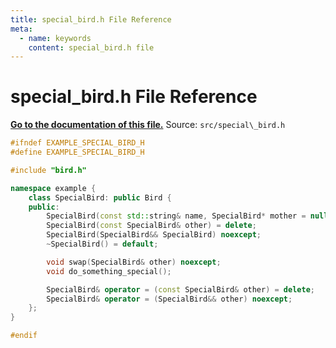 ```yaml
---
title: special_bird.h File Reference
meta:
  - name: keywords
    content: special_bird.h file
---
```


# special\_bird.h File Reference

**[Go to the documentation of this file.](special__bird_8h.md)**
Source: `src/special\_bird.h`

    
    
    
    
    
    
    
    
```cpp
#ifndef EXAMPLE_SPECIAL_BIRD_H
#define EXAMPLE_SPECIAL_BIRD_H

#include "bird.h"

namespace example {
    class SpecialBird: public Bird {
    public:
        SpecialBird(const std::string& name, SpecialBird* mother = nullptr, SpecialBird* father = nullptr);
        SpecialBird(const SpecialBird& other) = delete;
        SpecialBird(SpecialBird&& SpecialBird) noexcept;
        ~SpecialBird() = default;

        void swap(SpecialBird& other) noexcept;
        void do_something_special();

        SpecialBird& operator = (const SpecialBird& other) = delete;
        SpecialBird& operator = (SpecialBird&& other) noexcept;
    };
}

#endif
```


    
  
